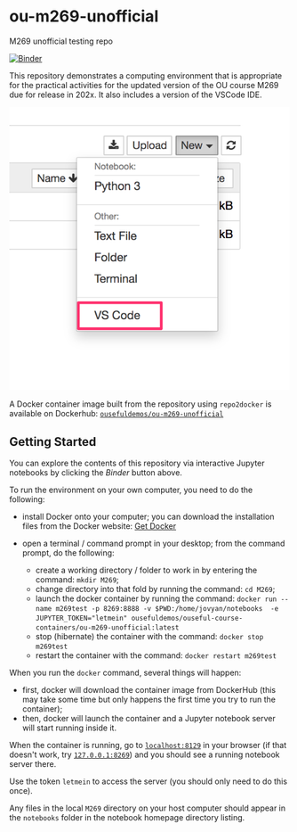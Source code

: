 # ou-m269-unofficial
M269 unofficial testing repo


[![Binder](https://mybinder.org/badge_logo.svg)](https://gke.mybinder.org/v2/gh/ouseful-course-containers/ou-m269-unofficial/master)

This repository demonstrates a computing environment that is appropriate for the practical activities for the updated version of the OU course M269 due for release in 202x. It also includes a version of the VSCode IDE.

![](.images/jupyter_vscode_launch.png)

A Docker container image built from the repository using `repo2docker` is available on Dockerhub: [`ousefuldemos/ou-m269-unofficial`](https://hub.docker.com/repository/docker/ousefuldemos/ouseful-course-containers/ou-m269-unofficial)

## Getting Started
You can explore the contents of this repository via interactive Jupyter notebooks by clicking the *Binder* button above.

To run the environment on your own computer, you need to do the following:

- install Docker onto your computer; you can download the installation files from the Docker website: [Get Docker](https://docs.docker.com/get-docker/)

- open a terminal / command prompt in your desktop; from the command prompt, do the following:
  - create a working directory / folder to work in by entering the command: `mkdir M269`;
  - change directory into that fold by running the command: `cd M269`;
  - launch the docker container by running the command: `docker run --name m269test -p 8269:8888 -v $PWD:/home/jovyan/notebooks  -e JUPYTER_TOKEN="letmein" ousefuldemos/ouseful-course-containers/ou-m269-unofficial:latest`
  - stop (hibernate) the container with the command: `docker stop m269test`
  - restart the container with the command: `docker restart m269test`
  
When you run the `docker` command, several things will happen:
 
 - first, docker will download the container image from DockerHub (this may take some time but only happens the first time you try to run the container);
 - then, docker will launch the container and a Jupyter notebook server will start running inside it.
 
When the container is running, go to [`localhost:8129`](http://localhost:8129) in your browser (if that doesn't work, try [`127.0.0.1:8269`](http://127.0.0.1:8269)) and you should see a running notebook server there.

Use the token `letmein` to access the server (you should only need to do this once).
 
Any files in the local `M269` directory on your host computer should appear in the `notebooks` folder in the notebook homepage directory listing.
